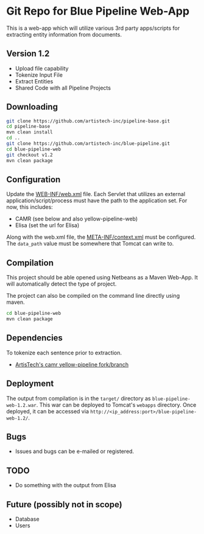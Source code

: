 # Git Repo for Blue Pipeline Web-App

This is a web-app which will utilize various 3rd party apps/scripts for extracting entity information from documents.

## Version 1.2

- Upload file capability
- Tokenize Input File
- Extract Entities
- Shared Code with all Pipeline Projects

## Downloading

```sh
git clone https://github.com/artistech-inc/pipeline-base.git
cd pipeline-base
mvn clean install
cd ..
git clone https://github.com/artistech-inc/blue-pipeline.git
cd blue-pipeline-web
git checkout v1.2
mvn clean package
```

## Configuration

Update the [WEB-INF/web.xml](https://github.com/artistech-inc/blue-pipeline/blob/master/src/main/webapp/WEB-INF/web.xml) file. Each Servlet that utilizes an external application/script/process must have the path to the application set. For now, this includes:

- CAMR (see below and also yellow-pipeline-web)
- Elisa (set the url for Elisa)

Along with the web.xml file, the [META-INF/context.xml](https://github.com/artistech-inc/blue-pipeline/blob/master/src/main/webapp/META-INF/context.xml) must be configured. The `data_path` value must be somewhere that Tomcat can write to.

## Compilation

This project should be able opened using Netbeans as a Maven Web-App. It will automatically detect the type of project.

The project can also be compiled on the command line directly using maven.

```sh
cd blue-pipeline-web
mvn clean package
```
## Dependencies
To tokenize each sentence prior to extraction.

- [ArtisTech's camr yellow-pipeline fork/branch](https://github.com/artistech-inc/camr/tree/yellow-pipeline)

## Deployment

The output from compilation is in the `target/` directory as `blue-pipeline-web-1.2.war`. This war can be deployed to Tomcat's `webapps` directory. Once deployed, it can be accessed via `http://<ip_address:port>/blue-pipeline-web-1.2/`.

## Bugs

- Issues and bugs can be e-mailed or registered.

## TODO

- Do something with the output from Elisa

## Future (possibly not in scope)

- Database
- Users
